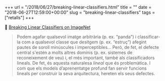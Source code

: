 +++
url = "/2018/06/27/breaking-linear-classifiers.html"
title = ""
date = "2018-06-27T12:59:00+00:00"
slug = "breaking-linear-classifiers"
tags = ["retalls"]
+++

📎 [Breaking Linear Classifiers on ImageNet](http://karpathy.github.io/2015/03/30/breaking-convnets/)

> Podem agafar qualsevol imatge arbitrària (p. ex. “panda”) i classificar-la com a qualsevol classe que desitgem (p. ex. “estruç”) afegint pautes de soroll minúscules i imperceptibles… Però, de fet, el defecte central s'estén a molts altres dominis (p. ex. sistemes de reconeixement de veu) i, el més important, també als classificadors lineals. De fet, és aquesta naturalesa *lineal* que és problemàtica. I com que els models d’aprenentatge profund fan servir funcions lineals per construir la seva arquitectura, hereten els seus defectes.

